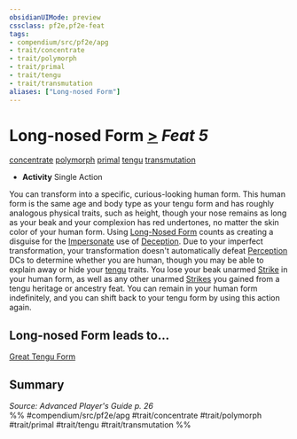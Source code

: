 ```yaml
---
obsidianUIMode: preview
cssclass: pf2e,pf2e-feat
tags:
- compendium/src/pf2e/apg
- trait/concentrate
- trait/polymorph
- trait/primal
- trait/tengu
- trait/transmutation
aliases: ["Long-nosed Form"]
---
```

# Long-nosed Form  [>](chapter-9-playing-the-game.md#Actions "Single Action") *Feat 5*  
[concentrate](concentrate.md "Concentrate Action & Ability Trait")  [polymorph](polymorph.md "Polymorph Effect Trait")  [primal](primal.md "Primal Tradition Trait")  [tengu](tengu-b1.md "Tengu Ancestry & Heritage Trait")  [transmutation](transmutation.md "Transmutation School Trait")  

- **Activity** Single Action

You can transform into a specific, curious-looking human form. This human form is the same age and body type as your tengu form and has roughly analogous physical traits, such as height, though your nose remains as long as your beak and your complexion has red undertones, no matter the skin color of your human form. Using [Long-Nosed Form](long-nosed-form-apg.md) counts as creating a disguise for the [Impersonate](impersonate.md) use of [Deception](skills.md#Deception). Due to your imperfect transformation, your transformation doesn't automatically defeat [Perception](skills.md#Perception) DCs to determine whether you are human, though you may be able to explain away or hide your [tengu](tengu-b1.md "Tengu Ancestry & Heritage Trait") traits. You lose your beak unarmed [Strike](strike.md) in your human form, as well as any other unarmed [Strikes](strike.md) you gained from a tengu heritage or ancestry feat. You can remain in your human form indefinitely, and you can shift back to your tengu form by using this action again.

## Long-nosed Form leads to...

[Great Tengu Form](great-tengu-form-apg.md)

## Summary

*Source: Advanced Player's Guide p. 26*  
%% #compendium/src/pf2e/apg #trait/concentrate #trait/polymorph #trait/primal #trait/tengu #trait/transmutation %%